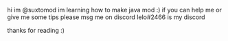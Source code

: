 hi im @suxtomod
im learning how to make java mod :)
if you can help me or give me some tips please msg me on discord 
lelo#2466 is my discord

thanks for reading :)
